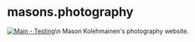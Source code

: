 # masons.photography
[![Main - Testing](https://github.com/masonkoleh/masons.photography/actions/workflows/master.yaml/badge.svg)](https://github.com/masonkoleh/masons.photography/actions/workflows/master.yaml)\n
Mason Kolehmainen's photography website.
